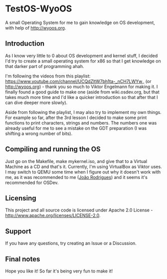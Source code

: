 # TestOS-WyoOS
A small Operating System for me to gain knowledge on OS development, with help of http://wyoos.org.

## Introduction
As I know very little to 0 about OS development and kernel stuff, I decided I'd try to create a small operating system for x86 so that I get knowledge on that darker part of programming ahah.

I'm following the videos from this playlist: https://www.youtube.com/channel/UCQdZltW7bh1ta-_nCH7LWYw_ (or http://wyoos.org) - thank you so much to Viktor Engelmann for making it. I finally found a good guide to make one (aside from wiki.osdev.org, but that takes much more time and I'd like a quicker introduction so that after that I can dive deeper more slowly).

Aside from following the playlist, I may also try to implement my own things. For example so far, after the 3rd lesson I decided to make some print functions to print characters, strings and numbers. The numbers one was already useful for me to see a mistake on the GDT preparation (I was shifting a wrong number of bits).

## Compiling and running the OS
Just go on the Makefile, make mykernel.iso, and give that to a Virtual Machine as a CD and that's it. Currently, I'm using VirtualBox as Viktor uses. I may switch to QEMU some time when I figure out why it doesn't work with me, as it was recommended to me ([João Rodrigues](https://github.com/Joao-Ex-Machina)) and it seems it's recommended for OSDev.

## Licensing
This project and all source code is licensed under Apache 2.0 License - http://www.apache.org/licenses/LICENSE-2.0.

## Support
If you have any questions, try creating an Issue or a Discussion.

## Final notes
Hope you like it! So far it's being very fun to make it!

